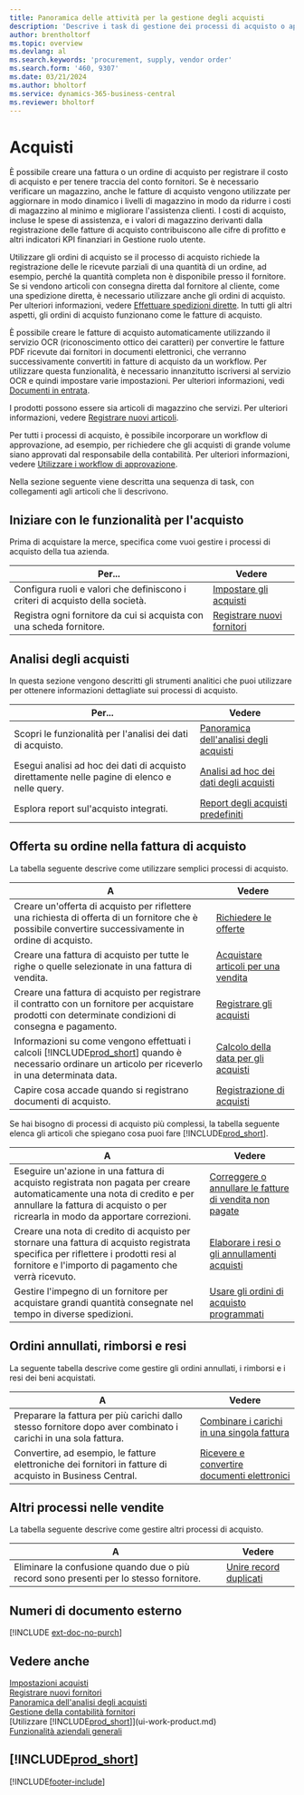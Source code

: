 ```yaml
---
title: Panoramica delle attività per la gestione degli acquisti
description: 'Descrive i task di gestione dei processi di acquisto o approvvigionamento, incluso l''utilizzo delle fatture di acquisto e degli ordini di acquisto.'
author: brentholtorf
ms.topic: overview
ms.devlang: al
ms.search.keywords: 'procurement, supply, vendor order'
ms.search.form: '460, 9307'
ms.date: 03/21/2024
ms.author: bholtorf
ms.service: dynamics-365-business-central
ms.reviewer: bholtorf
---
```

# Acquisti

È possibile creare una fattura o un ordine di acquisto per registrare il costo di acquisto e per tenere traccia del conto fornitori. Se è necessario verificare un magazzino, anche le fatture di acquisto vengono utilizzate per aggiornare in modo dinamico i livelli di magazzino in modo da ridurre i costi di magazzino al minimo e migliorare l'assistenza clienti. I costi di acquisto, incluse le spese di assistenza, e i valori di magazzino derivanti dalla registrazione delle fatture di acquisto contribuiscono alle cifre di profitto e altri indicatori KPI finanziari in Gestione ruolo utente.

Utilizzare gli ordini di acquisto se il processo di acquisto richiede la registrazione delle le ricevute parziali di una quantità di un ordine, ad esempio, perché la quantità completa non è disponibile presso il fornitore. Se si vendono articoli con consegna diretta dal fornitore al cliente, come una spedizione diretta, è necessario utilizzare anche gli ordini di acquisto. Per ulteriori informazioni, vedere [Effettuare spedizioni dirette](sales-how-drop-shipment.md). In tutti gli altri aspetti, gli ordini di acquisto funzionano come le fatture di acquisto.

È possibile creare le fatture di acquisto automaticamente utilizzando il servizio OCR (riconoscimento ottico dei caratteri) per convertire le fatture PDF ricevute dai fornitori in documenti elettronici, che verranno successivamente convertiti in fatture di acquisto da un workflow. Per utilizzare questa funzionalità, è necessario innanzitutto iscriversi al servizio OCR e quindi impostare varie impostazioni. Per ulteriori informazioni, vedi [Documenti in entrata](across-income-documents.md).

I prodotti possono essere sia articoli di magazzino che servizi. Per ulteriori informazioni, vedere [Registrare nuovi articoli](inventory-how-register-new-items.md).

Per tutti i processi di acquisto, è possibile incorporare un workflow di approvazione, ad esempio, per richiedere che gli acquisti di grande volume siano approvati dal responsabile della contabilità. Per ulteriori informazioni, vedere [Utilizzare i workflow di approvazione](across-how-use-approval-workflows.md).

Nella sezione seguente viene descritta una sequenza di task, con collegamenti agli articoli che li descrivono.

## Iniziare con le funzionalità per l'acquisto

Prima di acquistare la merce, specifica come vuoi gestire i processi di acquisto della tua azienda.

|Per...| Vedere |
|---|---|
| Configura ruoli e valori che definiscono i criteri di acquisto della società. | [Impostare gli acquisti](purchasing-setup-purchasing.md) |
| Registra ogni fornitore da cui si acquista con una scheda fornitore. | [Registrare nuovi fornitori](purchasing-how-register-new-vendors.md) |

## Analisi degli acquisti

In questa sezione vengono descritti gli strumenti analitici che puoi utilizzare per ottenere informazioni dettagliate sui processi di acquisto.

| Per... | Vedere |
| --- | --- |
| Scopri le funzionalità per l'analisi dei dati di acquisto. | [Panoramica dell'analisi degli acquisti](purchasing-analytics-overview.md) |
| Esegui analisi ad hoc dei dati di acquisto direttamente nelle pagine di elenco e nelle query. | [Analisi ad hoc dei dati degli acquisti](ad-hoc-analysis-purchasing.md) |
| Esplora report sul'acquisto integrati. | [Report degli acquisti predefiniti](purchase-reports.md) |

## Offerta su ordine nella fattura di acquisto

La tabella seguente descrive come utilizzare semplici processi di acquisto.

| A | Vedere |
| --- | --- |
|Creare un'offerta di acquisto per riflettere una richiesta di offerta di un fornitore che è possibile convertire successivamente in ordine di acquisto.|[Richiedere le offerte](purchasing-how-request-quotes.md)|
| Creare una fattura di acquisto per tutte le righe o quelle selezionate in una fattura di vendita. |[Acquistare articoli per una vendita](purchasing-how-purchase-products-sale.md) |
| Creare una fattura di acquisto per registrare il contratto con un fornitore per acquistare prodotti con determinate condizioni di consegna e pagamento. |[Registrare gli acquisti](purchasing-how-record-purchases.md) |
| Informazioni su come vengono effettuati i calcoli [!INCLUDE[prod_short](includes/prod_short.md)] quando è necessario ordinare un articolo per riceverlo in una determinata data.|[Calcolo della data per gli acquisti](purchasing-date-calculation-for-purchases.md)|
|Capire cosa accade quando si registrano documenti di acquisto.|[Registrazione di acquisti](ui-post-purchases.md)|

Se hai bisogno di processi di acquisto più complessi, la tabella seguente elenca gli articoli che spiegano cosa puoi fare [!INCLUDE[prod_short](includes/prod_short.md)].

| A | Vedere |
| --- | --- |
| Eseguire un'azione in una fattura di acquisto registrata non pagata per creare automaticamente una nota di credito e per annullare la fattura di acquisto o per ricrearla in modo da apportare correzioni. |[Correggere o annullare le fatture di vendita non pagate](purchasing-how-correct-cancel-unpaid-purchase-invoices.md) |
| Creare una nota di credito di acquisto per stornare una fattura di acquisto registrata specifica per riflettere i prodotti resi al fornitore e l'importo di pagamento che verrà ricevuto. |[Elaborare i resi o gli annullamenti acquisti](purchasing-how-process-purchase-returns-cancellations.md) |
|Gestire l'impegno di un fornitore per acquistare grandi quantità consegnate nel tempo in diverse spedizioni.|[Usare gli ordini di acquisto programmati](sales-how-to-create-blanket-sales-orders.md)|


## Ordini annullati, rimborsi e resi

La seguente tabella descrive come gestire gli ordini annullati, i rimborsi e i resi dei beni acquistati.

| A | Vedere |
| --- | --- |
|Preparare la fattura per più carichi dallo stesso fornitore dopo aver combinato i carichi in una sola fattura.|[Combinare i carichi in una singola fattura](purchasing-how-to-combine-receipts.md)|
|Convertire, ad esempio, le fatture elettroniche dei fornitori in fatture di acquisto in Business Central.|[Ricevere e convertire documenti elettronici](purchasing-how-to-receive-and-convert-electronic-documents.md)|


## Altri processi nelle vendite

La tabella seguente descrive come gestire altri processi di acquisto.

| A | Vedere |
| --- | --- |
|Eliminare la confusione quando due o più record sono presenti per lo stesso fornitore.|[Unire record duplicati](sales-how-merge-duplicate-records.md)|


## Numeri di documento esterno

[!INCLUDE [ext-doc-no-purch](includes/ext-doc-no-purch.md)]

## Vedere anche

[Impostazioni acquisti](purchasing-setup-purchasing.md)  
[Registrare nuovi fornitori](purchasing-how-register-new-vendors.md)  
[Panoramica dell'analisi degli acquisti](purchasing-analytics-overview.md)   
[Gestione della contabilità fornitori](payables-manage-payables.md)  
[Utilizzare [!INCLUDE[prod_short](includes/prod_short.md)]](ui-work-product.md)  
[Funzionalità aziendali generali](ui-across-business-areas.md)

## [!INCLUDE[prod_short](includes/free_trial_md.md)]  


[!INCLUDE[footer-include](includes/footer-banner.md)]
